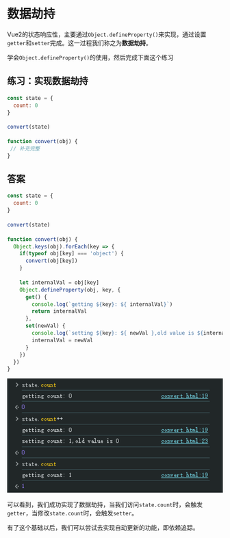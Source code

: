# 数据劫持


Vue2的状态响应性，主要通过`Object.defineProperty()`来实现，通过设置`getter`和`setter`完成。这一过程我们称之为**数据劫持**。


学会`Object.defineProperty()`的使用，然后完成下面这个练习
## 练习：实现数据劫持

```js
const state = {
  count: 0
}

convert(state)

function convert(obj) {
 // 补充完整
}

```
## 答案

```js
const state = {
  count: 0
}

convert(state)

function convert(obj) {
  Object.keys(obj).forEach(key => {
    if(typeof obj[key] === 'object') {
      convert(obj[key])
    }

    let internalVal = obj[key]
    Object.defineProperty(obj, key, {
      get() {
        console.log(`getting ${key}: ${ internalVal}`)
        return internalVal
      },
      set(newVal) {
        console.log(`setting ${key}: ${ newVal },old value is ${internalVal}`)
        internalVal = newVal
      }
    })
  })
}
```

<img src="./markdown_assets/image-20250613121521980.png" alt="image-20250613121521980" style="zoom: 150%;" />

可以看到，我们成功实现了数据劫持，当我们访问`state.count`时，会触发`getter`，当修改`state.count`时，会触发`setter`。

有了这个基础以后，我们可以尝试去实现自动更新的功能，即依赖追踪。










































